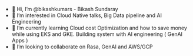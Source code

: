 - 👋 Hi, I’m @bikashkumars - Bikash Sundaray
- 👀 I’m interested in Cloud Native talks, Big Data pipeline and AI Engineering
- 🌱 I’m currently learning Cloud cost Optimization and how to save money while using EKS and GKE. Building system with AI engineering ( GenAI Apps )
- 💞️ I’m looking to collaborate on Rasa, GenAI and AWS/GCP
